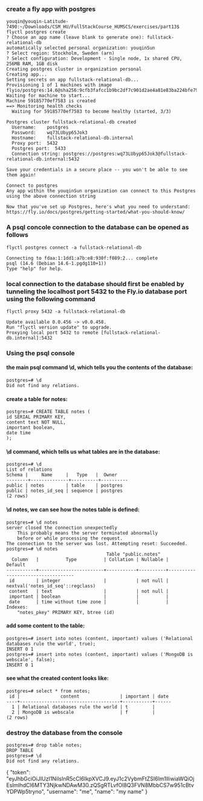 ### create a fly app with postgres
````
youqin@youqin-Latitude-7490:~/Downloads/CSM_HU/FullStackCourse_HUMSCS/exercises/part13$ flyctl postgres create
? Choose an app name (leave blank to generate one): fullstack-relational-db
automatically selected personal organization: youqinSun
? Select region: Stockholm, Sweden (arn)
? Select configuration: Development - Single node, 1x shared CPU, 256MB RAM, 1GB disk
Creating postgres cluster in organization personal
Creating app...
Setting secrets on app fullstack-relational-db...
Provisioning 1 of 1 machines with image flyio/postgres:14.6@sha256:9cfb3fafcc1b9bc2df7c901d2ae4a81e83ba224bfe79b11e4dc11bb1838db46e
Waiting for machine to start...
Machine 59185770ef7583 is created
==> Monitoring health checks
  Waiting for 59185770ef7583 to become healthy (started, 3/3)

Postgres cluster fullstack-relational-db created
  Username:    postgres
  Password:    wq73LUbyp65Jok3
  Hostname:    fullstack-relational-db.internal
  Proxy port:  5432
  Postgres port:  5433
  Connection string: postgres://postgres:wq73LUbyp65Jok3@fullstack-relational-db.internal:5432

Save your credentials in a secure place -- you won't be able to see them again!

Connect to postgres
Any app within the youqinSun organization can connect to this Postgres using the above connection string

Now that you've set up Postgres, here's what you need to understand: https://fly.io/docs/postgres/getting-started/what-you-should-know/
````

### A psql concole connection to the database can be opened as follows
````
flyctl postgres connect -a fullstack-relational-db

Connecting to fdaa:1:1dd1:a7b:e8:930f:f089:2... complete
psql (14.6 (Debian 14.6-1.pgdg110+1))
Type "help" for help.
````

### local connection to the database should first be enabled by tunneling the localhost port 5432 to the Fly.io database port using the following command
````
flyctl proxy 5432 -a fullstack-relational-db 

Update available 0.0.456 -> v0.0.458.
Run "flyctl version update" to upgrade.
Proxying local port 5432 to remote [fullstack-relational-db.internal]:5432
````

### Using the psql console

#### the main psql command \d, which tells you the contents of the database:
````
postgres=# \d
Did not find any relations.
````

#### create a table for notes:
````
postgres=# CREATE TABLE notes (
id SERIAL PRIMARY KEY,
content text NOT NULL,
important boolean,
date time
);
````

#### \d command, which tells us what tables are in the database:
````
postgres=# \d
List of relations
Schema |     Name     |   Type   |  Owner   
--------+--------------+----------+----------
public | notes        | table    | postgres
public | notes_id_seq | sequence | postgres
(2 rows)
````
#### \d notes, we can see how the notes table is defined:
````
postgres=# \d notes
server closed the connection unexpectedly
	This probably means the server terminated abnormally
	before or while processing the request.
The connection to the server was lost. Attempting reset: Succeeded.
postgres=# \d notes
                                     Table "public.notes"
  Column   |          Type          | Collation | Nullable |              Default              
-----------+------------------------+-----------+----------+-----------------------------------
 id        | integer                |           | not null | nextval('notes_id_seq'::regclass)
 content   | text                   |           | not null | 
 important | boolean                |           |          | 
 date      | time without time zone |           |          | 
Indexes:
    "notes_pkey" PRIMARY KEY, btree (id)
````
#### add some content to the table:
````
postgres=# insert into notes (content, important) values ('Relational databases rule the world', true);
INSERT 0 1
postgres=# insert into notes (content, important) values ('MongoDB is webscale', false);
INSERT 0 1
````

####  see what the created content looks like:
````
postgres=# select * from notes;
 id |               content               | important | date 
----+-------------------------------------+-----------+------
  1 | Relational databases rule the world | t         | 
  2 | MongoDB is webscale                 | f         | 
(2 rows) 
````

### destroy the database from the console
````
postgres=# drop table notes;
DROP TABLE
postgres=# \d
Did not find any relations.
````

{
"token": "eyJhbGciOiJIUzI1NiIsInR5cCI6IkpXVCJ9.eyJ1c2VybmFtZSI6Im1lIiwiaWQiOjEsImlhdCI6MTY3NjkwNDAwM30.zQSgRTLvfOl8Q3FVN8MbbCS7w951cBtvYDPWp5tryno",
"username": "me",
"name": "my name"
}
````
````

````
````

````
````

````
````

````
````

````
````

````
````

````
````

````
````

````
````

````
````
